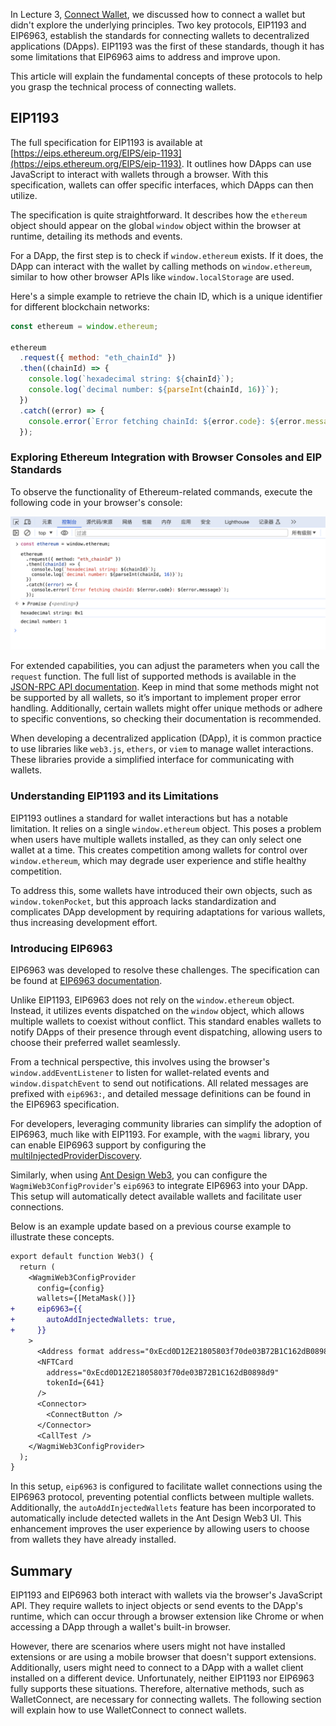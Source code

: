 In Lecture 3, [Connect Wallet](./03_ConnectWallet/readme.md), we discussed how to connect a wallet but didn't explore the underlying principles. Two key protocols, EIP1193 and EIP6963, establish the standards for connecting wallets to decentralized applications (DApps). EIP1193 was the first of these standards, though it has some limitations that EIP6963 aims to address and improve upon.

This article will explain the fundamental concepts of these protocols to help you grasp the technical process of connecting wallets.

## EIP1193

The full specification for EIP1193 is available at [https://eips.ethereum.org/EIPS/eip-1193](https://eips.ethereum.org/EIPS/eip-1193). It outlines how DApps can use JavaScript to interact with wallets through a browser. With this specification, wallets can offer specific interfaces, which DApps can then utilize.

The specification is quite straightforward. It describes how the `ethereum` object should appear on the global `window` object within the browser at runtime, detailing its methods and events.

For a DApp, the first step is to check if `window.ethereum` exists. If it does, the DApp can interact with the wallet by calling methods on `window.ethereum`, similar to how other browser APIs like `window.localStorage` are used.

Here's a simple example to retrieve the chain ID, which is a unique identifier for different blockchain networks:

```javascript
const ethereum = window.ethereum;

ethereum
  .request({ method: "eth_chainId" })
  .then((chainId) => {
    console.log(`hexadecimal string: ${chainId}`);
    console.log(`decimal number: ${parseInt(chainId, 16)}`);
  })
  .catch((error) => {
    console.error(`Error fetching chainId: ${error.code}: ${error.message}`);
  });
```

### Exploring Ethereum Integration with Browser Consoles and EIP Standards

To observe the functionality of Ethereum-related commands, execute the following code in your browser's console:

![Demo of console execution](./img/demo.png)

For extended capabilities, you can adjust the parameters when you call the `request` function. The full list of supported methods is available in the [JSON-RPC API documentation](https://ethereum.org/developers/docs/apis/json-rpc). Keep in mind that some methods might not be supported by all wallets, so it’s important to implement proper error handling. Additionally, certain wallets might offer unique methods or adhere to specific conventions, so checking their documentation is recommended.

When developing a decentralized application (DApp), it is common practice to use libraries like `web3.js`, `ethers`, or `viem` to manage wallet interactions. These libraries provide a simplified interface for communicating with wallets.

### Understanding EIP1193 and its Limitations

EIP1193 outlines a standard for wallet interactions but has a notable limitation. It relies on a single `window.ethereum` object. This poses a problem when users have multiple wallets installed, as they can only select one wallet at a time. This creates competition among wallets for control over `window.ethereum`, which may degrade user experience and stifle healthy competition.

To address this, some wallets have introduced their own objects, such as `window.tokenPocket`, but this approach lacks standardization and complicates DApp development by requiring adaptations for various wallets, thus increasing development effort.

### Introducing EIP6963

EIP6963 was developed to resolve these challenges. The specification can be found at [EIP6963 documentation](https://eips.ethereum.org/EIPS/eip-6963).

Unlike EIP1193, EIP6963 does not rely on the `window.ethereum` object. Instead, it utilizes events dispatched on the `window` object, which allows multiple wallets to coexist without conflict. This standard enables wallets to notify DApps of their presence through event dispatching, allowing users to choose their preferred wallet seamlessly.

From a technical perspective, this involves using the browser's `window.addEventListener` to listen for wallet-related events and `window.dispatchEvent` to send out notifications. All related messages are prefixed with `eip6963:`, and detailed message definitions can be found in the EIP6963 specification.

For developers, leveraging community libraries can simplify the adoption of EIP6963, much like with EIP1193. For example, with the `wagmi` library, you can enable EIP6963 support by configuring the [multiInjectedProviderDiscovery](https://wagmi.sh/core/api/createConfig#multiinjectedproviderdiscovery).

Similarly, when using [Ant Design Web3](https://web3.ant.design/zh-CN/components/wagmi#eip6963), you can configure the `WagmiWeb3ConfigProvider`'s `eip6963` to integrate EIP6963 into your DApp. This setup will automatically detect available wallets and facilitate user connections.

Below is an example update based on a previous course example to illustrate these concepts.

```diff
export default function Web3() {
  return (
    <WagmiWeb3ConfigProvider
      config={config}
      wallets={[MetaMask()]}
+     eip6963={{
+       autoAddInjectedWallets: true,
+     }}
    >
      <Address format address="0xEcd0D12E21805803f70de03B72B1C162dB0898d9" />
      <NFTCard
        address="0xEcd0D12E21805803f70de03B72B1C162dB0898d9"
        tokenId={641}
      />
      <Connector>
        <ConnectButton />
      </Connector>
      <CallTest />
    </WagmiWeb3ConfigProvider>
  );
}
```

In this setup, `eip6963` is configured to facilitate wallet connections using the EIP6963 protocol, preventing potential conflicts between multiple wallets. Additionally, the `autoAddInjectedWallets` feature has been incorporated to automatically include detected wallets in the Ant Design Web3 UI. This enhancement improves the user experience by allowing users to choose from wallets they have already installed.

## Summary

EIP1193 and EIP6963 both interact with wallets via the browser's JavaScript API. They require wallets to inject objects or send events to the DApp's runtime, which can occur through a browser extension like Chrome or when accessing a DApp through a wallet's built-in browser.

However, there are scenarios where users might not have installed extensions or are using a mobile browser that doesn't support extensions. Additionally, users might need to connect to a DApp with a wallet client installed on a different device. Unfortunately, neither EIP1193 nor EIP6963 fully supports these situations. Therefore, alternative methods, such as WalletConnect, are necessary for connecting wallets. The following section will explain how to use WalletConnect to connect wallets.
